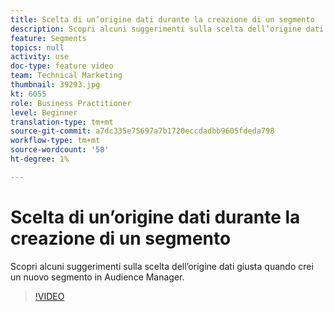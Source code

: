 ```yaml
---
title: Scelta di un’origine dati durante la creazione di un segmento
description: Scopri alcuni suggerimenti sulla scelta dell’origine dati giusta quando crei un nuovo segmento in Audience Manager.
feature: Segments
topics: null
activity: use
doc-type: feature video
team: Technical Marketing
thumbnail: 39293.jpg
kt: 6055
role: Business Practitioner
level: Beginner
translation-type: tm+mt
source-git-commit: a7dc335e75697a7b1720eccdadbb9605fdeda798
workflow-type: tm+mt
source-wordcount: '58'
ht-degree: 1%

---
```



# Scelta di un’origine dati durante la creazione di un segmento

Scopri alcuni suggerimenti sulla scelta dell’origine dati giusta quando crei un nuovo segmento in Audience Manager.

>[!VIDEO](https://video.tv.adobe.com/v/39293/?quality=12&learn=on)

